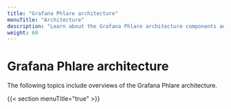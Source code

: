 ```yaml
---
title: "Grafana Phlare architecture"
menuTitle: "Architecture"
description: "Learn about the Grafana Phlare architecture components and services."
weight: 60
---
```


# Grafana Phlare architecture

The following topics include overviews of the Grafana Phlare architecture.

{{< section menuTitle="true" >}}
